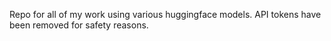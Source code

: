 Repo for all of my work using various huggingface models. API tokens have been removed for safety reasons. 